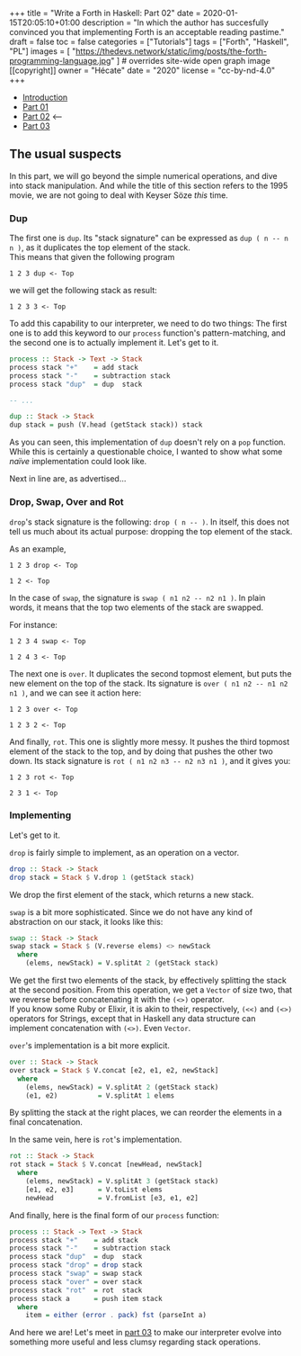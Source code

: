 +++
title = "Write a Forth in Haskell: Part 02"
date = 2020-01-15T20:05:10+01:00
description = "In which the author has succesfully convinced you that implementing Forth is an acceptable reading pastime."
draft = false
toc = false
categories = ["Tutorials"]
tags = ["Forth", "Haskell", "PL"]
images = [
  "https://thedevs.network/static/img/posts/the-forth-programming-language.jpg"
] # overrides site-wide open graph image
[[copyright]]
  owner = "Hécate"
  date = "2020"
  license = "cc-by-nd-4.0"
+++

* [Introduction](/post/write-a-forth-in-haskell-intro/)
* [Part 01](/post/write-a-forth-in-haskell-part-01/)
* [Part 02](/post/write-a-forth-in-haskell-part-02/) <--
* [Part 03](/post/write-a-forth-in-haskell-part-03/)

## The usual suspects

In this part, we will go beyond the simple numerical operations, and dive into stack manipulation. And while the title of this section refers to the 1995
movie, we are not going to deal with Keyser Söze *this* time.

### Dup

The first one is `dup`. Its "stack signature" can be expressed as `dup ( n -- n n )`, as it duplicates the top element of the stack.  
This means that given the following program 

```
1 2 3 dup <- Top
```

we will get the following stack as result:

```
1 2 3 3 <- Top
```

To add this capability to our interpreter, we need to do two things: The first one is to add this keyword to our `process` function's pattern-matching, and
the second one is to actually implement it. Let's get to it.


```Haskell
process :: Stack -> Text -> Stack
process stack "+"    = add stack
process stack "-"    = subtraction stack
process stack "dup"  = dup  stack

-- ...

dup :: Stack -> Stack
dup stack = push (V.head (getStack stack)) stack
```

As you can seen, this implementation of `dup` doesn't rely on a `pop` function. While this is certainly a questionable choice, I wanted to show what some
*naïve* implementation could look like.

Next in line are, as advertised…

### Drop, Swap, Over and Rot

`drop`'s stack signature is the following: `drop ( n -- )`. In itself, this does not tell us much
about its actual purpose: dropping the top element of the stack.

As an example, 

```Forth
1 2 3 drop <- Top
```

```Forth
1 2 <- Top

```

In the case of `swap`, the signature is `swap ( n1 n2 -- n2 n1 )`. In plain words, it means that
the top two elements of the stack are swapped.

For instance:

```Forth
1 2 3 4 swap <- Top
```

```Forth
1 2 4 3 <- Top
```

The next one is `over`. It duplicates the second topmost element, but puts the new element on the top of the stack. Its signature is `over ( n1 n2 -- n1 n2
n1 )`, and we can see it action here:

```Forth
1 2 3 over <- Top
```

```Forth
1 2 3 2 <- Top
```

And finally, `rot`. This one is slightly more messy. It pushes the third topmost element of the stack to the top, and by doing that pushes the other two
down.
Its stack signature is `rot ( n1 n2 n3 -- n2 n3 n1 )`, and it gives you:

```Forth
1 2 3 rot <- Top
```

```Forth
2 3 1 <- Top
```

### Implementing

Let's get to it.

`drop` is fairly simple to implement, as an operation on a vector.

```Haskell
drop :: Stack -> Stack
drop stack = Stack $ V.drop 1 (getStack stack)
```

We drop the first element of the stack, which returns a new stack.

`swap` is a bit more sophisticated. Since we do not have any kind of abstraction
on our stack, it looks like this:

```Haskell
swap :: Stack -> Stack
swap stack = Stack $ (V.reverse elems) <> newStack
  where
    (elems, newStack) = V.splitAt 2 (getStack stack)
```

We get the first two elements of the stack, by effectively splitting the stack at the second position.
From this operation, we get a `Vector` of size two, that we reverse before concatenating it with the `(<>)` operator.   
If you know some Ruby or Elixir, it
is akin to their, respectively, `(<<)` and `(<>)` operators for Strings, except that in Haskell any data structure can implement concatenation with `(<>)`. Even `Vector`.


`over`'s implementation is a bit more explicit.

```Haskell
over :: Stack -> Stack
over stack = Stack $ V.concat [e2, e1, e2, newStack]
  where
    (elems, newStack) = V.splitAt 2 (getStack stack)
    (e1, e2)          = V.splitAt 1 elems
```

By splitting the stack at the right places, we can reorder the elements in a final concatenation.

In the same vein, here is `rot`'s implementation.

```Haskell
rot :: Stack -> Stack
rot stack = Stack $ V.concat [newHead, newStack]
  where
    (elems, newStack) = V.splitAt 3 (getStack stack)
    [e1, e2, e3]      = V.toList elems
    newHead           = V.fromList [e3, e1, e2]
```

And finally, here is the final form of our `process` function:


```Haskell
process :: Stack -> Text -> Stack
process stack "+"    = add stack
process stack "-"    = subtraction stack
process stack "dup"  = dup  stack
process stack "drop" = drop stack
process stack "swap" = swap stack
process stack "over" = over stack
process stack "rot"  = rot  stack
process stack a      = push item stack
  where
    item = either (error . pack) fst (parseInt a)
```

And here we are! Let's meet in [part 03](/post/write-a-forth-in-haskell-part-03) to
make our interpreter evolve into something more useful and less clumsy regarding
stack operations.
